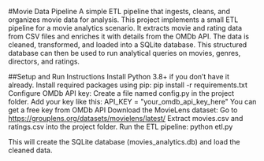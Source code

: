 #Movie Data Pipeline 
A simple ETL pipeline that ingests, cleans, and organizes movie data for analysis.
This project implements a small ETL pipeline for a movie analytics scenario. 
It extracts movie and rating data from CSV files and enriches it with details from the OMDb API. 
The data is cleaned, transformed, and loaded into a SQLite database. 
This structured database can then be used to run analytical queries on movies, genres, directors, and ratings.


##Setup and Run Instructions
Install Python 3.8+ if you don’t have it already.
Install required packages using pip:
pip install -r requirements.txt
Configure OMDb API key:
Create a file named config.py in the project folder.
Add your key like this:
API_KEY = "your_omdb_api_key_here"
You can get a free key from OMDb API
Download the MovieLens dataset:
Go to https://grouplens.org/datasets/movielens/latest/
Extract movies.csv and ratings.csv into the project folder.
Run the ETL pipeline:
python etl.py


This will create the SQLite database (movies_analytics.db) and load the cleaned data.
